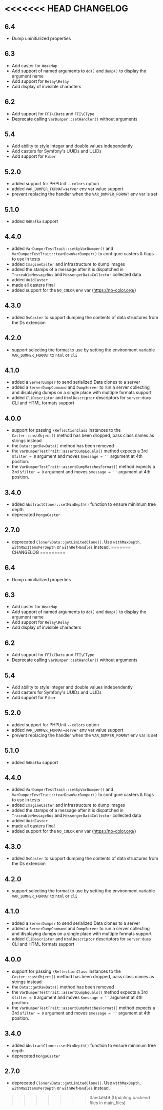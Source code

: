 <<<<<<< HEAD
CHANGELOG
=========

6.4
---

 * Dump uninitialized properties

6.3
---

 * Add caster for `WeakMap`
 * Add support of named arguments to `dd()` and `dump()` to display the argument name
 * Add support for `Relay\Relay`
 * Add display of invisible characters

6.2
---

 * Add support for `FFI\CData` and `FFI\CType`
 * Deprecate calling `VarDumper::setHandler()` without arguments

5.4
---

 * Add ability to style integer and double values independently
 * Add casters for Symfony's UUIDs and ULIDs
 * Add support for `Fiber`

5.2.0
-----

 * added support for PHPUnit `--colors` option
 * added `VAR_DUMPER_FORMAT=server` env var value support
 * prevent replacing the handler when the `VAR_DUMPER_FORMAT` env var is set

5.1.0
-----

 * added `RdKafka` support

4.4.0
-----

 * added `VarDumperTestTrait::setUpVarDumper()` and `VarDumperTestTrait::tearDownVarDumper()`
   to configure casters & flags to use in tests
 * added `ImagineCaster` and infrastructure to dump images
 * added the stamps of a message after it is dispatched in `TraceableMessageBus` and `MessengerDataCollector` collected data
 * added `UuidCaster`
 * made all casters final
 * added support for the `NO_COLOR` env var (https://no-color.org/)

4.3.0
-----

 * added `DsCaster` to support dumping the contents of data structures from the Ds extension

4.2.0
-----

 * support selecting the format to use by setting the environment variable `VAR_DUMPER_FORMAT` to `html` or `cli`

4.1.0
-----

 * added a `ServerDumper` to send serialized Data clones to a server
 * added a `ServerDumpCommand` and `DumpServer` to run a server collecting
   and displaying dumps on a single place with multiple formats support
 * added `CliDescriptor` and `HtmlDescriptor` descriptors for `server:dump` CLI and HTML formats support

4.0.0
-----

 * support for passing `\ReflectionClass` instances to the `Caster::castObject()`
   method has been dropped, pass class names as strings instead
 * the `Data::getRawData()` method has been removed
 * the `VarDumperTestTrait::assertDumpEquals()` method expects a 3rd `$filter = 0`
   argument and moves `$message = ''` argument at 4th position.
 * the `VarDumperTestTrait::assertDumpMatchesFormat()` method expects a 3rd `$filter = 0`
   argument and moves `$message = ''` argument at 4th position.

3.4.0
-----

 * added `AbstractCloner::setMinDepth()` function to ensure minimum tree depth
 * deprecated `MongoCaster`

2.7.0
-----

 * deprecated `Cloner\Data::getLimitedClone()`. Use `withMaxDepth`, `withMaxItemsPerDepth` or `withRefHandles` instead.
=======
CHANGELOG
=========

6.4
---

 * Dump uninitialized properties

6.3
---

 * Add caster for `WeakMap`
 * Add support of named arguments to `dd()` and `dump()` to display the argument name
 * Add support for `Relay\Relay`
 * Add display of invisible characters

6.2
---

 * Add support for `FFI\CData` and `FFI\CType`
 * Deprecate calling `VarDumper::setHandler()` without arguments

5.4
---

 * Add ability to style integer and double values independently
 * Add casters for Symfony's UUIDs and ULIDs
 * Add support for `Fiber`

5.2.0
-----

 * added support for PHPUnit `--colors` option
 * added `VAR_DUMPER_FORMAT=server` env var value support
 * prevent replacing the handler when the `VAR_DUMPER_FORMAT` env var is set

5.1.0
-----

 * added `RdKafka` support

4.4.0
-----

 * added `VarDumperTestTrait::setUpVarDumper()` and `VarDumperTestTrait::tearDownVarDumper()`
   to configure casters & flags to use in tests
 * added `ImagineCaster` and infrastructure to dump images
 * added the stamps of a message after it is dispatched in `TraceableMessageBus` and `MessengerDataCollector` collected data
 * added `UuidCaster`
 * made all casters final
 * added support for the `NO_COLOR` env var (https://no-color.org/)

4.3.0
-----

 * added `DsCaster` to support dumping the contents of data structures from the Ds extension

4.2.0
-----

 * support selecting the format to use by setting the environment variable `VAR_DUMPER_FORMAT` to `html` or `cli`

4.1.0
-----

 * added a `ServerDumper` to send serialized Data clones to a server
 * added a `ServerDumpCommand` and `DumpServer` to run a server collecting
   and displaying dumps on a single place with multiple formats support
 * added `CliDescriptor` and `HtmlDescriptor` descriptors for `server:dump` CLI and HTML formats support

4.0.0
-----

 * support for passing `\ReflectionClass` instances to the `Caster::castObject()`
   method has been dropped, pass class names as strings instead
 * the `Data::getRawData()` method has been removed
 * the `VarDumperTestTrait::assertDumpEquals()` method expects a 3rd `$filter = 0`
   argument and moves `$message = ''` argument at 4th position.
 * the `VarDumperTestTrait::assertDumpMatchesFormat()` method expects a 3rd `$filter = 0`
   argument and moves `$message = ''` argument at 4th position.

3.4.0
-----

 * added `AbstractCloner::setMinDepth()` function to ensure minimum tree depth
 * deprecated `MongoCaster`

2.7.0
-----

 * deprecated `Cloner\Data::getLimitedClone()`. Use `withMaxDepth`, `withMaxItemsPerDepth` or `withRefHandles` instead.
>>>>>>> 0aeda949 (Updating backend files in main_files)
